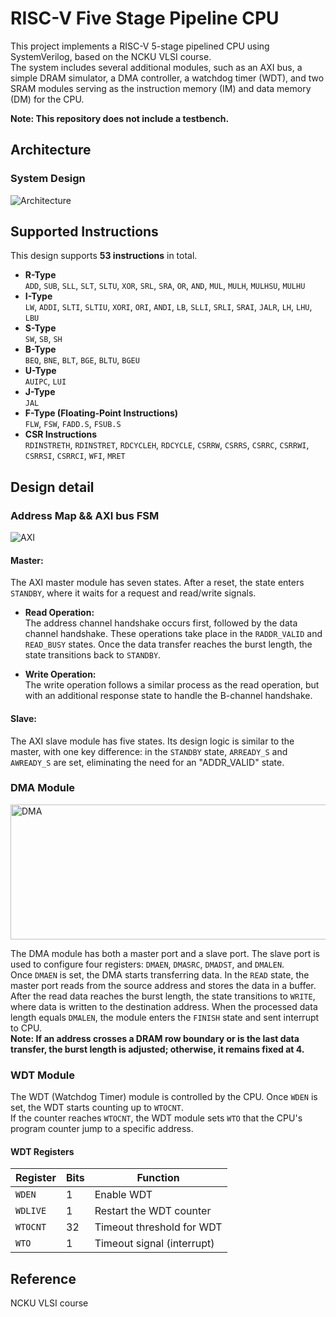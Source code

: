 # RISC-V Five Stage Pipeline CPU
This project implements a RISC-V 5-stage pipelined CPU using SystemVerilog, based on the NCKU VLSI course.  
The system includes several additional modules, such as an AXI bus, a simple DRAM simulator, a DMA controller, a watchdog timer (WDT), and two SRAM modules serving as the instruction memory (IM) and data memory (DM) for the CPU.    
  
**Note: This repository does not include a testbench.**

## Architecture  
### System Design
![Architecture](https://github.com/user-attachments/assets/8f249c27-9313-4a99-813e-05a097af5a76)
## Supported Instructions  
This design supports **53 instructions** in total.  
- **R-Type**  
`ADD`, `SUB`, `SLL`, `SLT`, `SLTU`, `XOR`, `SRL`, `SRA`, `OR`, `AND`, `MUL`, `MULH`, `MULHSU`, `MULHU`  
- **I-Type**  
`LW`, `ADDI`, `SLTI`, `SLTIU`, `XORI`, `ORI`, `ANDI`, `LB`, `SLLI`, `SRLI`, `SRAI`, `JALR`, `LH`, `LHU`, `LBU`  
- **S-Type**  
`SW`, `SB`, `SH`  
- **B-Type**  
`BEQ`, `BNE`, `BLT`, `BGE`, `BLTU`, `BGEU`  
- **U-Type**  
`AUIPC`, `LUI`  
- **J-Type**  
`JAL`  
- **F-Type (Floating-Point Instructions)**  
`FLW`, `FSW`, `FADD.S`, `FSUB.S`  
- **CSR Instructions**  
`RDINSTRETH`, `RDINSTRET`, `RDCYCLEH`, `RDCYCLE`, `CSRRW`, `CSRRS`, `CSRRC`, `CSRRWI`, `CSRRSI`, `CSRRCI`, `WFI`, `MRET`


## Design detail
### Address Map && AXI bus FSM 
![AXI](https://github.com/user-attachments/assets/d18516ae-ffdb-4266-a2cb-b626f4845b11)  

#### **Master:**  
The AXI master module has seven states. After a reset, the state enters `STANDBY`, where it waits for a request and read/write signals.  

- **Read Operation:**  
  The address channel handshake occurs first, followed by the data channel handshake. These operations take place in the `RADDR_VALID` and `READ_BUSY` states. Once the data transfer reaches the burst length, the state transitions back to `STANDBY`.  

- **Write Operation:**  
  The write operation follows a similar process as the read operation, but with an additional response state to handle the B-channel handshake.

#### **Slave:**  
The AXI slave module has five states. Its design logic is similar to the master, with one key difference: in the `STANDBY` state, `ARREADY_S` and `AWREADY_S` are set, eliminating the need for an "ADDR_VALID" state.  
### DMA Module  
<img src="https://github.com/user-attachments/assets/505f15cd-0dbc-4133-8eaf-8829119fafe9" width="720" height="216" alt="DMA"/>  

The DMA module has both a master port and a slave port. The slave port is used to configure four registers: `DMAEN`, `DMASRC`, `DMADST`, and `DMALEN`.  
Once `DMAEN` is set, the DMA starts transferring data. In the `READ` state, the master port reads from the source address and stores the data in a buffer.  
After the read data reaches the burst length, the state transitions to `WRITE`, where data is written to the destination address. 
When the processed data length equals `DMALEN`, the module enters the `FINISH` state and sent interrupt to CPU.  
**Note: If an address crosses a DRAM row boundary or is the last data transfer, the burst length is adjusted; otherwise, it remains fixed at 4.**

### WDT Module  

The WDT (Watchdog Timer) module is controlled by the CPU. Once `WDEN` is set, the WDT starts counting up to `WTOCNT`.  
If the counter reaches `WTOCNT`, the WDT module sets `WTO` that the CPU's program counter jump to a specific address.  

#### **WDT Registers**  

| Register | Bits | Function                      |  
|----------|------|------------------------------|  
| `WDEN`   | 1    | Enable WDT                   |  
| `WDLIVE` | 1    | Restart the WDT counter      |  
| `WTOCNT` | 32   | Timeout threshold for WDT    |  
| `WTO`    | 1    | Timeout signal (interrupt)   |  

## Reference
NCKU VLSI course
